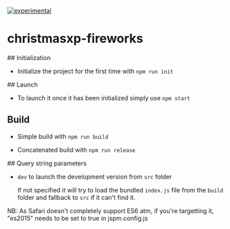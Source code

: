 [![experimental](http://badges.github.io/stability-badges/dist/experimental.svg)](http://github.com/badges/stability-badges)

# christmasxp-fireworks

## Initialization

* Initialize the project for the first time with `npm run init`

## Launch

* To launch it once it has been initialized simply use `npm start`

## Build

* Simple build with `npm run build`

* Concatenated build with `npm run release`

## Query string parameters

* `dev` to launch the development version from `src` folder

  If not specified it will try to load the bundled `index.js` file from the `build` folder and fallback to `src` if it can't find it.

NB: As Safari doesn't completely support ES6 atm, if you're targetting it, "es2015" needs to be set to true in jspm.config.js
